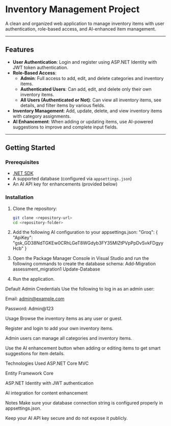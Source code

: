 # Inventory Management Project

A clean and organized web application to manage inventory items with user authentication, role-based access, and AI-enhanced item management.

---

## Features

- **User Authentication**: Login and register using ASP.NET Identity with JWT token authentication.
- **Role-Based Access**:
  - **Admin**: Full access to add, edit, and delete categories and inventory items.
  - **Authenticated Users**: Can add, edit, and delete only their own inventory items.
  - **All Users (Authenticated or Not)**: Can view all inventory items, see details, and filter items by various fields.
- **Inventory Management**: Add, update, delete, and view inventory items with category assignments.
- **AI Enhancement**: When adding or updating items, use AI-powered suggestions to improve and complete input fields.

---

## Getting Started

### Prerequisites

- [.NET SDK](https://dotnet.microsoft.com/download)
- A supported database (configured via `appsettings.json`)
- An AI API key for enhancements (provided below)

### Installation

1. Clone the repository:

   ```bash
   git clone <repository-url>
   cd <repository-folder>

2. Add the following AI configuration to your appsettings.json:
"Groq": {
  "ApiKey": "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"
}

3. Open the Package Manager Console in Visual Studio and run the following commands to create the database schema:
   Add-Migration assessment_migration1
Update-Database

4. Run the application.



Default Admin Credentials
Use the following to log in as an admin user:

Email: admin@example.com

Password: Admin@123

Usage
Browse the inventory items as any user or guest.

Register and login to add your own inventory items.

Admin users can manage all categories and inventory items.

Use the AI enhancement button when adding or editing items to get smart suggestions for item details.

Technologies Used
ASP.NET Core MVC

Entity Framework Core

ASP.NET Identity with JWT authentication

AI integration for content enhancement

Notes
Make sure your database connection string is configured properly in appsettings.json.

Keep your AI API key secure and do not expose it publicly.

